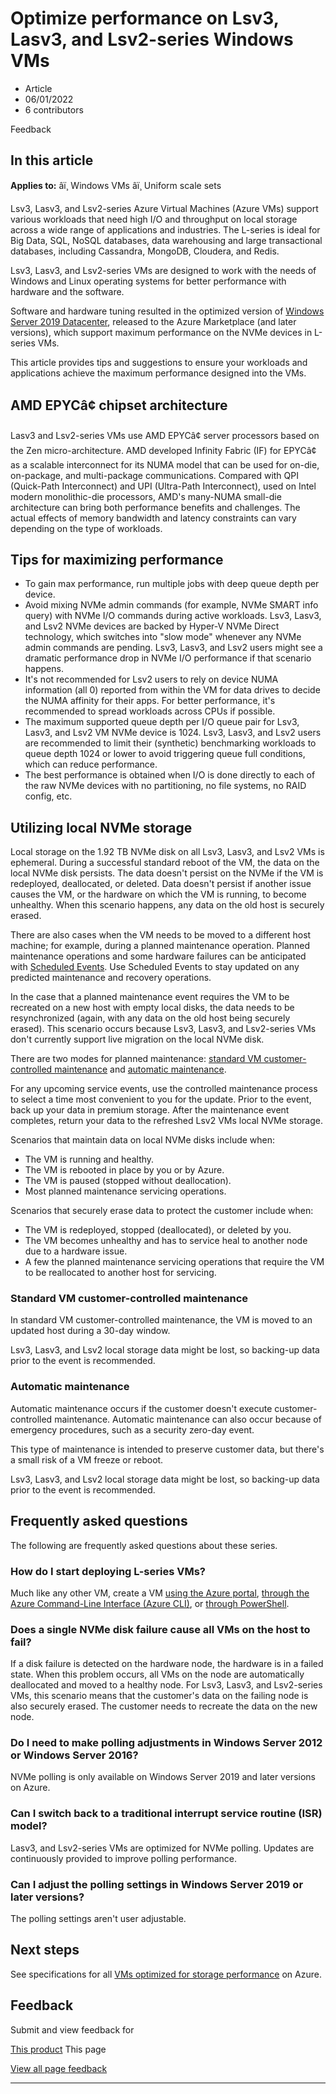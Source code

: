 # Optimize performance on Lsv3, Lasv3, and Lsv2-series Windows VMs

* Article
* 06/01/2022
* 6 contributors

Feedback

## In this article

**Applies to:** âï¸ Windows VMs âï¸ Uniform scale sets

Lsv3, Lasv3, and Lsv2-series Azure Virtual Machines (Azure VMs) support various workloads that need high I/O and throughput on local storage across a wide range of applications and industries. The L-series is ideal for Big Data, SQL, NoSQL databases, data warehousing and large transactional databases, including Cassandra, MongoDB, Cloudera, and Redis.

Lsv3, Lasv3, and Lsv2-series VMs are designed to work with the needs of Windows and Linux operating systems for better performance with hardware and the software.

Software and hardware tuning resulted in the optimized version of [Windows Server 2019 Datacenter](https://www.microsoft.com/cloud-platform/windows-server-pricing), released to the Azure Marketplace (and later versions), which support maximum performance on the NVMe devices in L-series VMs.

This article provides tips and suggestions to ensure your workloads and applications achieve the maximum performance designed into the VMs.

## AMD EPYCâ¢ chipset architecture

Lasv3 and Lsv2-series VMs use AMD EPYCâ¢ server processors based on the Zen micro-architecture. AMD developed Infinity Fabric (IF) for EPYCâ¢ as a scalable interconnect for its NUMA model that can be used for on-die, on-package, and multi-package communications. Compared with QPI (Quick-Path Interconnect) and UPI (Ultra-Path Interconnect), used on Intel modern monolithic-die processors, AMD's many-NUMA small-die architecture can bring both performance benefits and challenges. The actual effects of memory bandwidth and latency constraints can vary depending on the type of workloads.

## Tips for maximizing performance

* To gain max performance, run multiple jobs with deep queue depth per device.
* Avoid mixing NVMe admin commands (for example, NVMe SMART info query) with NVMe I/O commands during active workloads. Lsv3, Lasv3, and Lsv2 NVMe devices are backed by Hyper-V NVMe Direct technology, which switches into "slow mode" whenever any NVMe admin commands are pending. Lsv3, Lasv3, and Lsv2 users might see a dramatic performance drop in NVMe I/O performance if that scenario happens.
* It's not recommended for Lsv2 users to rely on device NUMA information (all 0) reported from within the VM for data drives to decide the NUMA affinity for their apps. For better performance, it's recommended to spread workloads across CPUs if possible.
* The maximum supported queue depth per I/O queue pair for Lsv3, Lasv3, and Lsv2 VM NVMe device is 1024. Lsv3, Lasv3, and Lsv2 users are recommended to limit their (synthetic) benchmarking workloads to queue depth 1024 or lower to avoid triggering queue full conditions, which can reduce performance.
* The best performance is obtained when I/O is done directly to each of the raw NVMe devices with no partitioning, no file systems, no RAID config, etc.

## Utilizing local NVMe storage

Local storage on the 1.92 TB NVMe disk on all Lsv3, Lasv3, and Lsv2 VMs is ephemeral. During a successful standard reboot of the VM, the data on the local NVMe disk persists. The data doesn't persist on the NVMe if the VM is redeployed, deallocated, or deleted. Data doesn't persist if another issue causes the VM, or the hardware on which the VM is running, to become unhealthy. When this scenario happens, any data on the old host is securely erased.

There are also cases when the VM needs to be moved to a different host machine; for example, during a planned maintenance operation. Planned maintenance operations and some hardware failures can be anticipated with [Scheduled Events](scheduled-events). Use Scheduled Events to stay updated on any predicted maintenance and recovery operations.

In the case that a planned maintenance event requires the VM to be recreated on a new host with empty local disks, the data needs to be resynchronized (again, with any data on the old host being securely erased). This scenario occurs because Lsv3, Lasv3, and Lsv2-series VMs don't currently support live migration on the local NVMe disk.

There are two modes for planned maintenance: [standard VM customer-controlled maintenance](#standard-vm-customer-controlled-maintenance) and [automatic maintenance](#automatic-maintenance).

For any upcoming service events, use the controlled maintenance process to select a time most convenient to you for the update. Prior to the event, back up your data in premium storage. After the maintenance event completes, return your data to the refreshed Lsv2 VMs local NVMe storage.

Scenarios that maintain data on local NVMe disks include when:

* The VM is running and healthy.
* The VM is rebooted in place by you or by Azure.
* The VM is paused (stopped without deallocation).
* Most planned maintenance servicing operations.

Scenarios that securely erase data to protect the customer include when:

* The VM is redeployed, stopped (deallocated), or deleted by you.
* The VM becomes unhealthy and has to service heal to another node due to a hardware issue.
* A few the planned maintenance servicing operations that require the VM to be reallocated to another host for servicing.

### Standard VM customer-controlled maintenance

In standard VM customer-controlled maintenance, the VM is moved to an updated host during a 30-day window.

Lsv3, Lasv3, and Lsv2 local storage data might be lost, so backing-up data prior to the event is recommended.

### Automatic maintenance

Automatic maintenance occurs if the customer doesn't execute customer-controlled maintenance. Automatic maintenance can also occur because of emergency procedures, such as a security zero-day event.

This type of maintenance is intended to preserve customer data, but there's a small risk of a VM freeze or reboot.

Lsv3, Lasv3, and Lsv2 local storage data might be lost, so backing-up data prior to the event is recommended.

## Frequently asked questions

The following are frequently asked questions about these series.

### How do I start deploying L-series VMs?

Much like any other VM, create a VM [using the Azure portal](quick-create-portal), [through the Azure Command-Line Interface (Azure CLI)](quick-create-cli), or [through PowerShell](quick-create-powershell).

### Does a single NVMe disk failure cause all VMs on the host to fail?

If a disk failure is detected on the hardware node, the hardware is in a failed state. When this problem occurs, all VMs on the node are automatically deallocated and moved to a healthy node. For Lsv3, Lasv3, and Lsv2-series VMs, this scenario means that the customer's data on the failing node is also securely erased. The customer needs to recreate the data on the new node.

### Do I need to make polling adjustments in Windows Server 2012 or Windows Server 2016?

NVMe polling is only available on Windows Server 2019 and later versions on Azure.

### Can I switch back to a traditional interrupt service routine (ISR) model?

Lasv3, and Lsv2-series VMs are optimized for NVMe polling. Updates are continuously provided to improve polling performance.

### Can I adjust the polling settings in Windows Server 2019 or later versions?

The polling settings aren't user adjustable.

## Next steps

See specifications for all [VMs optimized for storage performance](../sizes-storage) on Azure.

## Feedback

Submit and view feedback for

[This product](https://feedback.azure.com/d365community/forum/ec2f1827-be25-ec11-b6e6-000d3a4f0f1c)
This page

[View all page feedback](https://github.com/MicrosoftDocs/azure-docs/issues)

---
